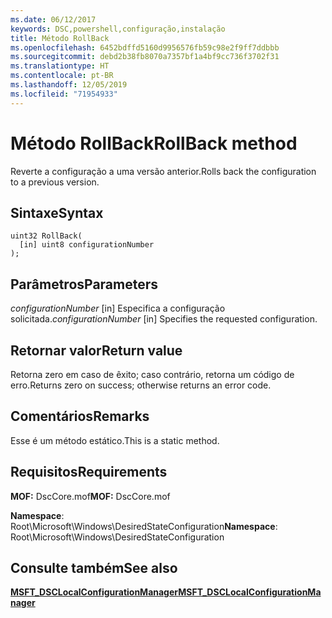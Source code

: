 ```yaml
---
ms.date: 06/12/2017
keywords: DSC,powershell,configuração,instalação
title: Método RollBack
ms.openlocfilehash: 6452bdffd5160d9956576fb59c98e2f9ff7ddbbb
ms.sourcegitcommit: debd2b38fb8070a7357bf1a4bf9cc736f3702f31
ms.translationtype: HT
ms.contentlocale: pt-BR
ms.lasthandoff: 12/05/2019
ms.locfileid: "71954933"
---
```

# <a name="rollback-method"></a><span data-ttu-id="a2485-103">Método RollBack</span><span class="sxs-lookup"><span data-stu-id="a2485-103">RollBack method</span></span>

<span data-ttu-id="a2485-104">Reverte a configuração a uma versão anterior.</span><span class="sxs-lookup"><span data-stu-id="a2485-104">Rolls back the configuration to a previous version.</span></span>

## <a name="syntax"></a><span data-ttu-id="a2485-105">Sintaxe</span><span class="sxs-lookup"><span data-stu-id="a2485-105">Syntax</span></span>

```mof
uint32 RollBack(
  [in] uint8 configurationNumber
);
```

## <a name="parameters"></a><span data-ttu-id="a2485-106">Parâmetros</span><span class="sxs-lookup"><span data-stu-id="a2485-106">Parameters</span></span>

<span data-ttu-id="a2485-107">*configurationNumber* \[in\] Especifica a configuração solicitada.</span><span class="sxs-lookup"><span data-stu-id="a2485-107">*configurationNumber* \[in\] Specifies the requested configuration.</span></span>

## <a name="return-value"></a><span data-ttu-id="a2485-108">Retornar valor</span><span class="sxs-lookup"><span data-stu-id="a2485-108">Return value</span></span>

<span data-ttu-id="a2485-109">Retorna zero em caso de êxito; caso contrário, retorna um código de erro.</span><span class="sxs-lookup"><span data-stu-id="a2485-109">Returns zero on success; otherwise returns an error code.</span></span>

## <a name="remarks"></a><span data-ttu-id="a2485-110">Comentários</span><span class="sxs-lookup"><span data-stu-id="a2485-110">Remarks</span></span>

<span data-ttu-id="a2485-111">Esse é um método estático.</span><span class="sxs-lookup"><span data-stu-id="a2485-111">This is a static method.</span></span>

## <a name="requirements"></a><span data-ttu-id="a2485-112">Requisitos</span><span class="sxs-lookup"><span data-stu-id="a2485-112">Requirements</span></span>

<span data-ttu-id="a2485-113">**MOF:** DscCore.mof</span><span class="sxs-lookup"><span data-stu-id="a2485-113">**MOF:** DscCore.mof</span></span>

<span data-ttu-id="a2485-114">**Namespace**: Root\Microsoft\Windows\DesiredStateConfiguration</span><span class="sxs-lookup"><span data-stu-id="a2485-114">**Namespace**: Root\Microsoft\Windows\DesiredStateConfiguration</span></span>

## <a name="see-also"></a><span data-ttu-id="a2485-115">Consulte também</span><span class="sxs-lookup"><span data-stu-id="a2485-115">See also</span></span>

[<span data-ttu-id="a2485-116">**MSFT_DSCLocalConfigurationManager**</span><span class="sxs-lookup"><span data-stu-id="a2485-116">**MSFT_DSCLocalConfigurationManager**</span></span>](msft-dsclocalconfigurationmanager.md)
